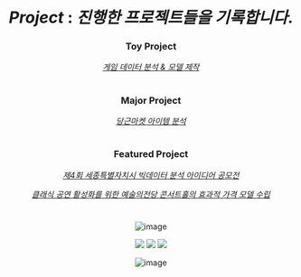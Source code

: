 <div align="center">
  
# ***Project*** : *진행한 프로젝트들을 기록합니다*.

### **Toy Project**
[*게임 데이터 분석 & 모델 제작*](https://github.com/CharmStrange/Project/tree/main/Python/ToyProjectFiles/PackAnalysis) 

#

### **Major Project**
[*당근마켓 아이템 분석*](https://github.com/CharmStrange/Project/tree/main/Python/Text%20Analysis/%EB%8B%B9%EA%B7%BC)

#

### **Featured Project**
[*제4회 세종특별자치시 빅데이터 분석 아이디어 공모전*](https://github.com/CharmStrange/Project/tree/main/Python/%EC%A0%9C4%ED%9A%8C%20%EC%84%B8%EC%A2%85%ED%8A%B9%EB%B3%84%EC%9E%90%EC%B9%98%EC%8B%9C%20%EB%B9%85%EB%8D%B0%EC%9D%B4%ED%84%B0%20%EB%B6%84%EC%84%9D%20%EC%95%84%EC%9D%B4%EB%94%94%EC%96%B4%20%EA%B3%B5%EB%AA%A8%EC%A0%84)

[*클래식 공연 활성화를 위한 예술의전당 콘서트홀의 효과적 가격 모델 수립*](https://github.com/CharmStrange/Project/tree/main/Python/%ED%81%B4%EB%9E%98%EC%8B%9D%20%EA%B3%B5%EC%97%B0%20%ED%99%9C%EC%84%B1%ED%99%94%EB%A5%BC%20%EC%9C%84%ED%95%9C%20%EC%98%88%EC%88%A0%EC%9D%98%EC%A0%84%EB%8B%B9%20%EC%BD%98%EC%84%9C%ED%8A%B8%ED%99%80%EC%9D%98%20%ED%9A%A8%EA%B3%BC%EC%A0%81%20%EA%B0%80%EA%B2%A9%20%EB%AA%A8%EB%8D%B8%20%EC%88%98%EB%A6%BD(%EC%A0%95%ED%98%95%EB%8D%B0%EC%9D%B4%ED%84%B0%20%EB%B6%84%EC%84%9D%20%EB%B6%84%EC%95%BC))

#

![image](https://github.com/CharmStrange/Project/assets/105769152/4538316a-db85-4f23-a7f8-cee7cbe0d7c1)

<img src="https://img.shields.io/badge/Modeling-004466?style=flat&logo=nodered&logoColor=white" />
<img src="https://img.shields.io/badge/Integration-66595C?style=flat&logo=icinga&logoColor=white" />
<img src="https://img.shields.io/badge/Analytic-4ACBD6?style=flat&logo=googleanalytics&logoColor=white" />

![image](https://github.com/CharmStrange/Project/assets/105769152/7705e3d5-7176-4aa2-bb5b-d24d1c1e243c)

</div>
